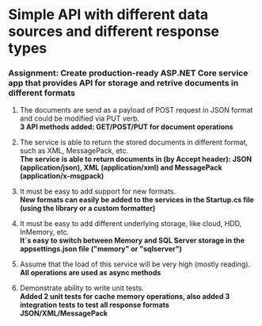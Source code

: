 # Simple API with different data sources and different response types

### Assignment: Create production-ready ASP.NET Core service app that provides API for storage and retrive documents in different formats

1. The documents are send as a payload of POST request in JSON format and could be modified via PUT verb. \
**3 API methods added: GET/POST/PUT for document operations**

2. The service is able to return the stored documents in different format, such as XML, MessagePack, etc. \
**The service is able to return documents in (by Accept header): JSON (application/json), XML (application/xml) and MessagePack (application/x-msgpack)**

3. It must be easy to add support for new formats. \
**New formats can easily be added to the services in the Startup.cs file (using the library or a custom formatter)**

4. It must be easy to add different underlying storage, like cloud, HDD, InMemory, etc. \
**It´s easy to switch between Memory and SQL Server storage in the appsettings.json file ("memory" or "sqlserver")**

5. Assume that the load of this service will be very high (mostly reading). \
**All operations are used as async methods**

6. Demonstrate ability to write unit tests. \
**Added 2 unit tests for cache memory operations, also added 3 integration tests to test all response formats JSON/XML/MessagePack**
